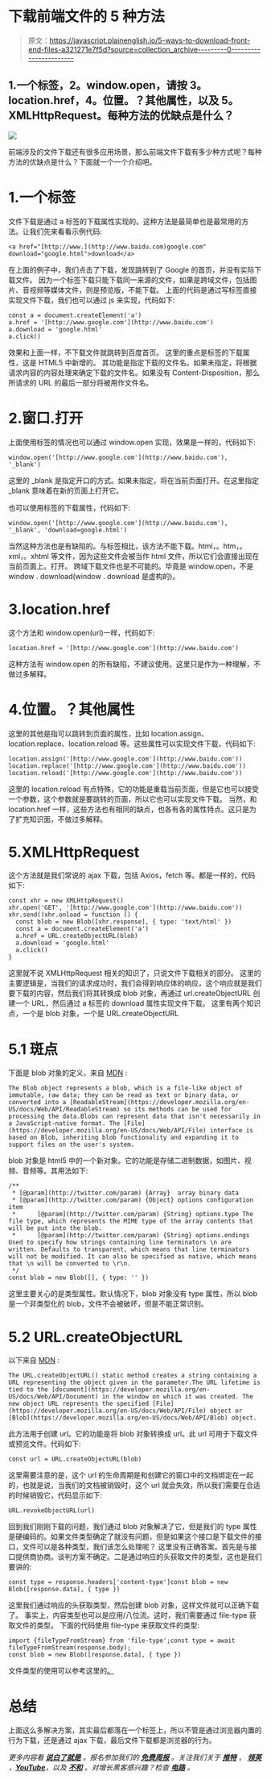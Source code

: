 # 下载前端文件的 5 种方法

> 原文：<https://javascript.plainenglish.io/5-ways-to-download-front-end-files-a321271e7f5d?source=collection_archive---------0----------------------->

## 1.一个标签，2。window.open，请按 3。location.href，4。位置。？其他属性，以及 5。XMLHttpRequest。每种方法的优缺点是什么？

![](img/9e037722a5d801654d0014dcf4ef76f6.png)

前端涉及的文件下载还有很多应用场景，那么前端文件下载有多少种方式呢？每种方法的优缺点是什么？下面就一个一个介绍吧。

# 1.一个标签

文件下载是通过 a 标签的下载属性实现的。这种方法是最简单也是最常用的方法。让我们先来看看示例代码:

```
<a href="[http://www.](http://www.baidu.com)google.com" download="google.html">download</a>
```

在上面的例子中，我们点击了下载，发现跳转到了 Google 的首页，并没有实际下载文件。
因为一个标签下载只能下载同一来源的文件，如果是跨域文件，包括图片、音视频等媒体文件，则是预览版，不能下载。
上面的代码是通过写标签直接实现文件下载，我们也可以通过 js 来实现，代码如下:

```
const a = document.createElement('a')
a.href = '[http://www.google.com'](http://www.baidu.com')
a.download = 'google.html'
a.click()
```

效果和上面一样，不下载文件就跳转到百度首页。
这里的重点是标签的下载属性，这是 HTML5 中新增的。
其功能是指定下载的文件名。如果未指定，将根据请求内容的内容处理来确定下载的文件名。如果没有 Content-Disposition，那么所请求的 URL 的最后一部分将被用作文件名。

# 2.窗口.打开

上面使用标签的情况也可以通过 window.open 实现，效果是一样的，代码如下:

```
window.open('[http://www.google.com'](http://www.baidu.com'), '_blank')
```

这里的 _blank 是指定开口的方式。如果未指定，将在当前页面打开。在这里指定 _blank 意味着在新的页面上打开它。

也可以使用标签的下载属性，代码如下:

```
window.open('[http://www.google.com'](http://www.baidu.com'), '_blank', 'download=google.html')
```

当然这种方法也是有缺陷的。与标签相比，该方法不能下载。html，。htm，。xml，。xhtml 等文件，因为这些文件会被当作 html 文件，所以它们会直接出现在当前页面上。打开。
跨域下载文件也是不可能的。毕竟是 window.open，不是 window . download(window . download 是虚构的)。

# 3.location.href

这个方法和 window.open(url)一样，代码如下:

```
location.href = '[http://www.google.com'](http://www.baidu.com')
```

这种方法有 window.open 的所有缺陷，不建议使用。这里只是作为一种理解，不做过多解释。

# 4.位置。？其他属性

这里的其他是指可以跳转到页面的属性，比如 location.assign、location.replace、location.reload 等。这些属性可以实现文件下载，代码如下:

```
location.assign('[http://www.google.com'](http://www.baidu.com'))
location.replace('[http://www.google.com'](http://www.baidu.com'))
location.reload('[http://www.google.com'](http://www.baidu.com'))
```

这里的 location.reload 有点特殊，它的功能是重载当前页面，但是它也可以接受一个参数，这个参数就是要跳转的页面，所以它也可以实现文件下载。
当然，和 location.href 一样，这些方法也有相同的缺点，也各有各的属性特点。这只是为了扩充知识面，不做过多解释。

# 5.XMLHttpRequest

这个方法就是我们常说的 ajax 下载，包括 Axios，fetch 等。都是一样的，代码如下:

```
const xhr = new XMLHttpRequest()
xhr.open('GET', '[http://www.google.com'](http://www.baidu.com'))
xhr.send()xhr.onload = function () {
  const blob = new Blob([xhr.response], { type: 'text/html' })
  const a = document.createElement('a')
  a.href = URL.createObjectURL(blob)
  a.download = 'google.html'
  a.click()
}
```

这里就不说 XMLHttpRequest 相关的知识了，只说文件下载相关的部分。
这里的主要逻辑是，当我们的请求成功时，我们会得到响应体的响应，这个响应就是我们要下载的内容，然后我们将其转换成 blob 对象，再通过 url.createObjectURL 创建一个 URL，然后通过 a 标签的 download 属性实现文件下载。
这里有两个知识点，一个是 blob 对象，一个是 URL.createObjectURL

# 5.1 斑点

下面是 blob 对象的定义，来自 [MDN](https://developer.mozilla.org/en-US/docs/Web/API/Blob) :

```
The Blob object represents a blob, which is a file-like object of immutable, raw data; they can be read as text or binary data, or converted into a [ReadableStream](https://developer.mozilla.org/en-US/docs/Web/API/ReadableStream) so its methods can be used for processing the data.Blobs can represent data that isn't necessarily in a JavaScript-native format. The [File](https://developer.mozilla.org/en-US/docs/Web/API/File) interface is based on Blob, inheriting blob functionality and expanding it to support files on the user's system.
```

blob 对象是 html5 中的一个新对象。它的功能是存储二进制数据，如图片、视频、音频等。其用法如下:

```
/**
 * [@param](http://twitter.com/param) {Array}  array binary data
 * [@param](http://twitter.com/param) {Object} options configuration item
 *      [@param](http://twitter.com/param) {String} options.type The file type, which represents the MIME type of the array contents that will be put into the blob.
 *      [@param](http://twitter.com/param) {String} options.endings Used to specify how strings containing line terminators \n are written. Defaults to transparent, which means that line terminators will not be modified. It can also be specified as native, which means that \n will be converted to \r\n.
 */
const blob = new Blob([], { type: '' })
```

这里主要关心的是类型属性。默认情况下，blob 对象没有 type 属性，所以 blob 是一个非类型化的 blob，文件不会被破坏，但是不能正常识别。

# 5.2 URL.createObjectURL

以下来自 [MDN](https://developer.mozilla.org/en-US/docs/Web/API/URL/createObjectURL) :

```
The URL.createObjectURL() static method creates a string containing a URL representing the object given in the parameter.The URL lifetime is tied to the [document](https://developer.mozilla.org/en-US/docs/Web/API/Document) in the window on which it was created. The new object URL represents the specified [File](https://developer.mozilla.org/en-US/docs/Web/API/File) object or [Blob](https://developer.mozilla.org/en-US/docs/Web/API/Blob) object.
```

此方法用于创建 url。它的功能是将 blob 对象转换成 url。此 url 可用于下载文件或预览文件。代码如下:

```
const url = URL.createObjectURL(blob)
```

这里需要注意的是，这个 url 的生命周期是和创建它的窗口中的文档绑定在一起的，也就是说，当我们的文档被销毁时，这个 url 就会失效，所以我们需要在合适的时候销毁它，代码显示如下:

```
URL.revokeObjectURL(url)
```

回到我们刚刚下载的问题，我们通过 blob 对象解决了它，但是我们的 type 属性是硬编码的。如果文件类型确定了就没有问题，但是如果这个接口是下载文件的接口，文件可以是各种类型，我们该怎么处理呢？
这里没有正确答案。首先是与接口提供商协商。谈判方案不确定。二是通过响应的头获取文件的类型，这也是我们要讲的:

```
const type = response.headers['content-type']const blob = new Blob([response.data], { type })
```

这里我们通过响应的头获取类型，然后创建 blob 对象，这样文件就可以正确下载了。
事实上，内容类型也可以是应用/八位流。这时，我们需要通过 file-type 获取文件的类型。
下面的代码使用 file-type 来获取文件的类型:

```
import {fileTypeFromStream} from 'file-type';const type = await fileTypeFromStream(response.body);
const blob = new Blob([response.data], { type })
```

文件类型的使用可以参考这里的[。](https://github.com/sindresorhus/file-type)

# 总结

上面这么多解决方案，其实最后都落在一个标签上，所以不管是通过浏览器内置的行为下载，还是通过 ajax 下载，最后文件下载都是浏览器的行为。

*更多内容看* [***说白了就是***](https://plainenglish.io/) *。报名参加我们的* [***免费周报***](http://newsletter.plainenglish.io/) *。关注我们关于* [***推特***](https://twitter.com/inPlainEngHQ) ， [***领英***](https://www.linkedin.com/company/inplainenglish/) *，*[***YouTube***](https://www.youtube.com/channel/UCtipWUghju290NWcn8jhyAw)*，以及* [***不和***](https://discord.gg/GtDtUAvyhW) *。对增长黑客感兴趣？检查* [***电路***](https://circuit.ooo/) *。*
